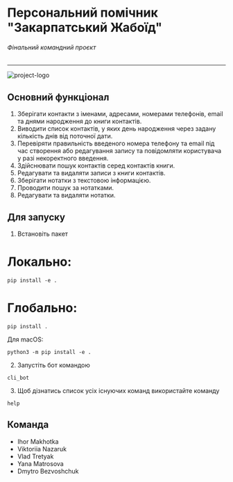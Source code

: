 # Персональний помічник "Закарпатський Жабоїд"

###### Фінальний командний проєкт

---

![project-logo](https://life.ko.net.ua/wp-content/uploads/2018/06/19510159-468025286898484-4887208019540514719-n-5c-1.jpg)

## Основний функцiонал

1. Зберігати контакти з іменами, адресами, номерами телефонів, email та днями народження до книги контактів.
2. Виводити список контактів, у яких день народження через задану кількість днів від поточної дати.
3. Перевіряти правильність введеного номера телефону та email під час створення або редагування запису та повідомляти користувача у разі некоректного введення.
4. Здійснювати пошук контактів серед контактів книги.
5. Редагувати та видаляти записи з книги контактів.
6. Зберігати нотатки з текстовою інформацією.
7. Проводити пошук за нотатками.
8. Редагувати та видаляти нотатки.

## Для запуску

1. Встановіть пакет

# Локально:
```
pip install -e .
```

# Глобально:
```
pip install .
```

Для macOS:

```
python3 -m pip install -e .
```

2. Запустіть бот командою

```
cli_bot
```

3. Щоб дізнатись список усіх існуючих команд використайте команду

```
help
```

## Команда

- Ihor Makhotka
- Viktoriia Nazaruk
- Vlad Tretyak
- Yana Matrosova
- Dmytro Bezvoshchuk
